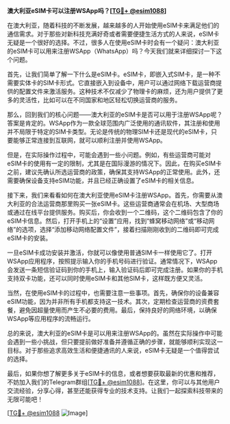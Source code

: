 **澳大利亚eSIM卡可以注册WSApp吗？[[TG💪+ @esim1088](https://t.me/s/esim1088)]**

在澳大利亚，随着科技的不断发展，越来越多的人开始使用eSIM卡来满足他们的通信需求。对于那些对新科技充满好奇或者需要便捷生活方式的人来说，eSIM卡无疑是一个很好的选择。不过，很多人在使用eSIM卡时会有一个疑问：澳大利亚的eSIM卡可以用来注册WSApp（WhatsApp）吗？今天我们就来详细探讨一下这个问题。

首先，让我们简单了解一下什么是eSIM卡。eSIM卡，即嵌入式SIM卡，是一种不需要实体卡的SIM卡形式。它直接嵌入到设备中，用户可以通过网络下载运营商提供的配置文件来激活服务。这种技术不仅减少了物理卡的麻烦，还为用户提供了更多的灵活性，比如可以在不同国家和地区轻松切换运营商的服务。

那么，回到我们的核心问题——澳大利亚的eSIM卡是否可以用于注册WSApp呢？答案是肯定的。WSApp作为一款全球范围内广泛使用的通讯软件，其注册和使用并不局限于特定的SIM卡类型。无论是传统的物理SIM卡还是现代的eSIM卡，只要能够正常连接到互联网，就可以顺利注册并使用WSApp。

但是，在实际操作过程中，可能会遇到一些小问题。例如，有些运营商可能对eSIM卡的使用有一定的限制，尤其是在国际漫游的情况下。因此，在购买eSIM卡之前，建议先确认所选运营商的政策，确保其支持WSApp的正常使用。此外，还需要确保设备支持eSIM功能，并且已经正确设置了eSIM卡的相关信息。

接下来，我们来看看如何在澳大利亚使用eSIM卡注册WSApp。首先，你需要从澳大利亚的合法运营商那里购买一张eSIM卡。这些运营商通常会在机场、大型商场或通过在线平台提供服务。购买后，你会收到一个二维码，这个二维码包含了你的eSIM卡信息。然后，打开手机上的“设置”应用，找到“蜂窝移动网络”或“移动网络”的选项，选择“添加移动网络配置文件”，接着扫描刚刚收到的二维码即可完成eSIM卡的安装。

一旦eSIM卡成功安装并激活，你就可以像使用普通SIM卡一样使用它了。打开WSApp应用程序，按照提示输入你的手机号码进行验证。通常情况下，WSApp会发送一条短信验证码到你的手机上，输入验证码后即可完成注册。如果你的手机支持双卡功能，还可以同时使用eSIM卡和其他SIM卡，这样既方便又灵活。

当然，在使用eSIM卡的过程中，也需要注意一些事项。首先，确保你的设备兼容eSIM功能，因为并非所有手机都支持这一技术。其次，定期检查运营商的资费套餐，避免因超量使用而产生不必要的费用。最后，保持良好的网络环境，以确保WSApp等应用程序的流畅运行。

总的来说，澳大利亚的eSIM卡是可以用来注册WSApp的。虽然在实际操作中可能会遇到一些小挑战，但只要提前做好准备并遵循正确的步骤，就能够顺利实现这一目标。对于那些追求高效生活和便捷通讯的人来说，eSIM卡无疑是一个值得尝试的选择。

最后，如果你想了解更多关于eSIM卡的信息，或者想要获取最新的优惠和推荐，不妨加入我们的Telegram群组[[TG💪+ @esim1088](https://t.me/s/esim1088)]。在这里，你可以与其他用户交流经验，分享心得，甚至还能获得专业的技术支持。让我们一起探索科技带来的无限可能吧！

[[TG💪+ @esim1088](https://t.me/s/esim1088) ![Image](https://i.postimg.cc/4NQfJmqS/Snipaste-2025-05-13-00-14-12.png)]